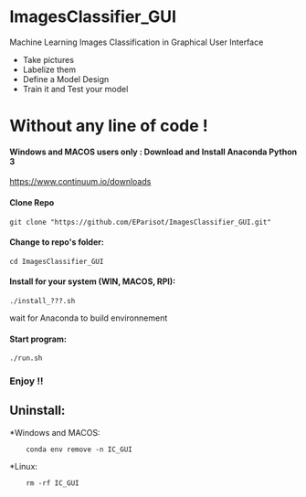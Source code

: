 # ImagesClassifier_GUI

Machine Learning Images Classification in Graphical User Interface
* Take pictures
* Labelize them
* Define a Model Design
* Train it and Test your model

# Without any line of code !


#### Windows and MACOS users only : Download and Install Anaconda Python 3

https://www.continuum.io/downloads


#### Clone Repo
```
git clone "https://github.com/EParisot/ImagesClassifier_GUI.git"
```

#### Change to repo's folder:

```
cd ImagesClassifier_GUI
```

#### Install for your system (WIN, MACOS, RPI):

```
./install_???.sh
```
wait for Anaconda to build environnement

#### Start program:

```
./run.sh
```

### Enjoy !!

## Uninstall:

*Windows and MACOS:
```
	conda env remove -n IC_GUI
```

*Linux:
```
	rm -rf IC_GUI
```